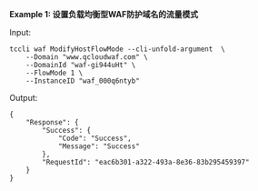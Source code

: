 **Example 1: 设置负载均衡型WAF防护域名的流量模式**



Input: 

```
tccli waf ModifyHostFlowMode --cli-unfold-argument  \
    --Domain "www.qcloudwaf.com" \
    --DomainId "waf-gi944uHt" \
    --FlowMode 1 \
    --InstanceID "waf_000q6ntyb"
```

Output: 
```
{
    "Response": {
        "Success": {
            "Code": "Success",
            "Message": "Success"
        },
        "RequestId": "eac6b301-a322-493a-8e36-83b295459397"
    }
}
```

